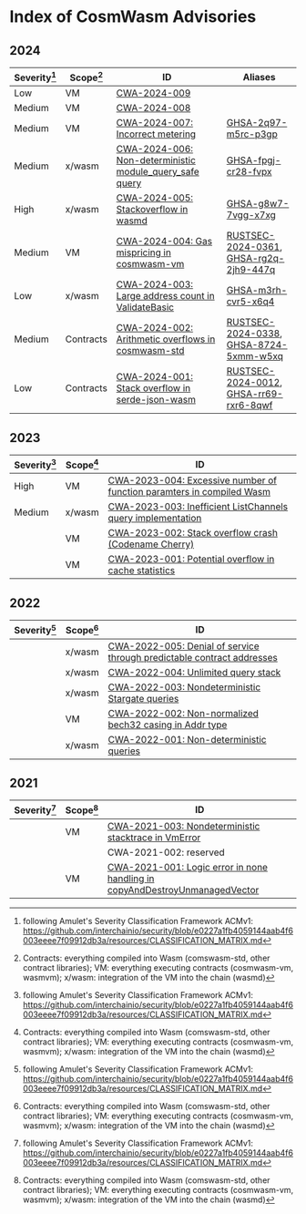 # Index of CosmWasm Advisories

## 2024

| Severity[^1] | Scope[^2] | ID                                                                      | Aliases                                    |
| ------------ | --------- | ----------------------------------------------------------------------- | ------------------------------------------ |
| Low          | VM        | [CWA-2024-009][CWA-2024-009]                                            |
| Medium       | VM        | [CWA-2024-008][CWA-2024-008]                                            |                                            |
| Medium       | VM        | [CWA-2024-007: Incorrect metering][CWA-2024-007]                        | [GHSA-2q97-m5rc-p3gp]                      |
| Medium       | x/wasm    | [CWA-2024-006: Non-deterministic module_query_safe query][CWA-2024-006] | [GHSA-fpgj-cr28-fvpx]                      |
| High         | x/wasm    | [CWA-2024-005: Stackoverflow in wasmd][CWA-2024-005]                    | [GHSA-g8w7-7vgg-x7xg]                      |
| Medium       | VM        | [CWA-2024-004: Gas mispricing in cosmwasm-vm][CWA-2024-004]             | [RUSTSEC-2024-0361], [GHSA-rg2q-2jh9-447q] |
| Low          | x/wasm    | [CWA-2024-003: Large address count in ValidateBasic][CWA-2024-003]      | [GHSA-m3rh-cvr5-x6q4]                      |
| Medium       | Contracts | [CWA-2024-002: Arithmetic overflows in cosmwasm-std][CWA-2024-002]      | [RUSTSEC-2024-0338], [GHSA-8724-5xmm-w5xq] |
| Low          | Contracts | [CWA-2024-001: Stack overflow in serde-json-wasm][CWA-2024-001]         | [RUSTSEC-2024-0012], [GHSA-rr69-rxr6-8qwf] |

[CWA-2024-009]: ./CWA-2024-009.md
[CWA-2024-008]: ./CWA-2024-008.md
[CWA-2024-007]: ./CWA-2024-007.md
[CWA-2024-006]: ./CWA-2024-006.md
[CWA-2024-005]: ./CWA-2024-005.md
[CWA-2024-004]: ./CWA-2024-004.md
[CWA-2024-003]: ./CWA-2024-003.md
[CWA-2024-002]: ./CWA-2024-002.md
[CWA-2024-001]: ./CWA-2024-001.md
[RUSTSEC-2024-0338]: https://rustsec.org/advisories/RUSTSEC-2024-0338.html
[RUSTSEC-2024-0012]: https://rustsec.org/advisories/RUSTSEC-2024-0012.html
[RUSTSEC-2024-0361]: https://rustsec.org/advisories/RUSTSEC-2024-0361.html
[GHSA-8724-5xmm-w5xq]: https://github.com/advisories/GHSA-8724-5xmm-w5xq
[GHSA-rr69-rxr6-8qwf]: https://github.com/advisories/GHSA-rr69-rxr6-8qwf
[GHSA-rg2q-2jh9-447q]: https://github.com/advisories/GHSA-rg2q-2jh9-447q
[GHSA-m3rh-cvr5-x6q4]: https://github.com/advisories/GHSA-m3rh-cvr5-x6q4
[GHSA-g8w7-7vgg-x7xg]: https://github.com/advisories/GHSA-g8w7-7vgg-x7xg
[GHSA-fpgj-cr28-fvpx]: https://github.com/advisories/GHSA-fpgj-cr28-fvpx
[GHSA-2q97-m5rc-p3gp]: https://github.com/CosmWasm/wasmvm/security/advisories/GHSA-2q97-m5rc-p3gp

## 2023

| Severity[^1] | Scope[^2] | ID                                                                                    |
| ------------ | --------- | ------------------------------------------------------------------------------------- |
| High         | VM        | [CWA-2023-004: Excessive number of function paramters in compiled Wasm][CWA-2023-004] |
| Medium       | x/wasm    | [CWA-2023-003: Inefficient ListChannels query implementation][CWA-2023-003]           |
|              | VM        | [CWA-2023-002: Stack overflow crash (Codename Cherry)][CWA-2023-002]                  |
|              | VM        | [CWA-2023-001: Potential overflow in cache statistics][CWA-2023-001]                  |

[CWA-2023-004]: ./CWA-2023-004.md
[CWA-2023-003]: ./CWA-2023-003.md
[CWA-2023-002]: ./CWA-2023-002.md
[CWA-2023-001]: ./CWA-2023-001.md

## 2022

| Severity[^1] | Scope[^2] | ID                                                                                     |
| ------------ | --------- | -------------------------------------------------------------------------------------- |
|              | x/wasm    | [CWA-2022-005: Denial of service through predictable contract addresses][CWA-2022-005] |
|              | x/wasm    | [CWA-2022-004: Unlimited query stack][CWA-2022-004]                                    |
|              | x/wasm    | [CWA-2022-003: Nondeterministic Stargate queries][CWA-2022-003]                        |
|              | VM        | [CWA-2022-002: Non-normalized bech32 casing in Addr type][CWA-2022-002]                |
|              | x/wasm    | [CWA-2022-001: Non-deterministic queries][CWA-2022-001]                                |

[CWA-2022-005]: ./CWA-2022-005.md
[CWA-2022-004]: ./CWA-2022-004.md
[CWA-2022-003]: ./CWA-2022-003.md
[CWA-2022-002]: ./CWA-2022-002.md
[CWA-2022-001]: ./CWA-2022-001.md

## 2021

| Severity[^1] | Scope[^2] | ID                                                                                          |
| ------------ | --------- | ------------------------------------------------------------------------------------------- |
|              | VM        | [CWA-2021-003: Nondeterministic stacktrace in VmError][CWA-2021-003]                        |
|              |           | CWA-2021-002: reserved                                                                      |
|              | VM        | [CWA-2021-001: Logic error in none handling in copyAndDestroyUnmanagedVector][CWA-2021-001] |

[CWA-2021-003]: ./CWA-2021-003.md
[CWA-2021-002]: ./CWA-2021-002.md
[CWA-2021-001]: ./CWA-2021-001.md

[^1]: following Amulet's Severity Classification Framework ACMv1: https://github.com/interchainio/security/blob/e0227a1fb4059144aab4f6003eeee7f09912db3a/resources/CLASSIFICATION_MATRIX.md

[^2]: Contracts: everything compiled into Wasm (comswasm-std, other contract libraries); VM: everything executing contracts (cosmwasm-vm, wasmvm); x/wasm: integration of the VM into the chain (wasmd)
